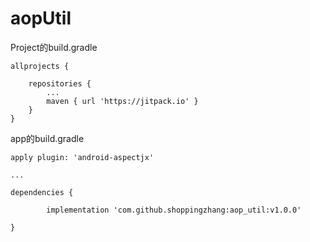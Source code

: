 # aopUtil

Project的build.gradle

	allprojects {
	
		repositories {
			...
			maven { url 'https://jitpack.io' }
		}
	}
  
app的build.gradle

    apply plugin: 'android-aspectjx'

    ...

	dependencies {
	
	        implementation 'com.github.shoppingzhang:aop_util:v1.0.0'
		
	}

  
  
